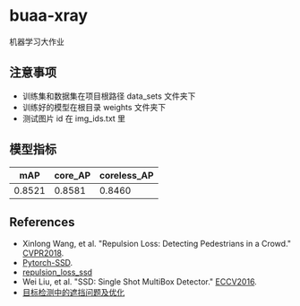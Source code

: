 # buaa-xray

机器学习大作业

## 注意事项

+ 训练集和数据集在项目根路径 data_sets 文件夹下
+ 训练好的模型在根目录 weights 文件夹下
+ 测试图片 id 在 img_ids.txt 里

## 模型指标

| mAP    | core_AP | coreless_AP |
| ------ | ------- | ----------- |
| 0.8521 | 0.8581  | 0.8460      |

## References

+  Xinlong Wang, et al. "Repulsion Loss: Detecting Pedestrians in a Crowd." [CVPR2018](https://arxiv.org/abs/1711.07752). 
+  [Pytorch-SSD](https://github.com/amdegroot/ssd.pytorch). 
+  [repulsion_loss_ssd](https://github.com/bailvwangzi/repulsion_loss_ssd)
+  Wei Liu, et al. "SSD: Single Shot MultiBox Detector." [ECCV2016](http://arxiv.org/abs/1512.02325).
+  [目标检测中的遮挡问题及优化](https://blog.csdn.net/diligent_321/article/details/86294403) 